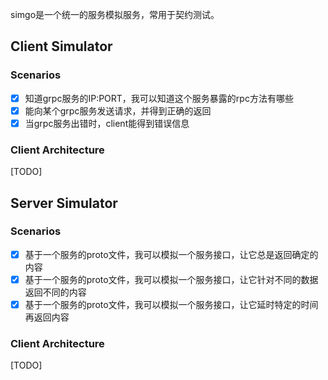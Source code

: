 simgo是一个统一的服务模拟服务，常用于契约测试。

## Client Simulator

### Scenarios

- [x] 知道grpc服务的IP:PORT，我可以知道这个服务暴露的rpc方法有哪些
- [x] 能向某个grpc服务发送请求，并得到正确的返回
- [x] 当grpc服务出错时，client能得到错误信息

### Client Architecture

[TODO]

## Server Simulator

### Scenarios

- [x] 基于一个服务的proto文件，我可以模拟一个服务接口，让它总是返回确定的内容
- [x] 基于一个服务的proto文件，我可以模拟一个服务接口，让它针对不同的数据返回不同的内容
- [x] 基于一个服务的proto文件，我可以模拟一个服务接口，让它延时特定的时间再返回内容

### Client Architecture

[TODO]

